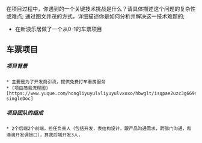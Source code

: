 
在项目过程中，你遇到的一个关键技术挑战是什么？请具体描述这个问题的复杂性或难点;
通过图文并茂的方式，详细描述你是如何分析并解决这一技术难题的;

* 在新浪乐居做了一个从0-1的车票项目
## 车票项目
##### 项目背景
    * 主要是为了开发商引流，提供免费打车看房服务
    * (项目简易流程图)[https://www.yuque.com/hongliyuyulvliyuyulvxoxo/hbwglt/isqpae2uzc3g669n?singleDoc]
##### 项目团队的组成
    * 2个后端2个前端，担任负责人（包括开发，表结构设计，跟产品沟通需求，跨部门沟通，和滴滴开发调接口），算我后端开发3人，   